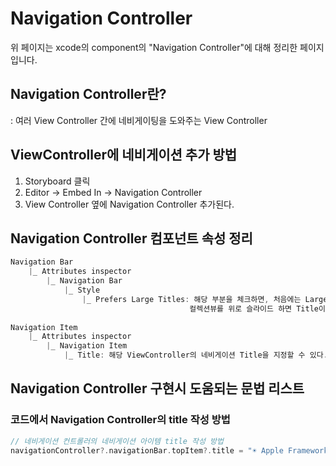 # Navigation Controller
 위 페이지는 xcode의 component의 "Navigation Controller"에 대해 정리한 페이지입니다.    
       
 ## Navigation Controller란?
: 여러 View Controller 간에 네비게이팅을 도와주는 View Controller
 
 ## ViewController에 네비게이션 추가 방법
1. Storyboard 클릭      
2. Editor -> Embed In -> Navigation Controller      
3. View Controller 옆에 Navigation Controller 추가된다.  
 
      
## Navigation Controller 컴포넌트 속성 정리     
```swift
Navigation Bar
    |_ Attributes inspector
        |_ Navigation Bar   
            |_ Style
                |_ Prefers Large Titles: 해당 부분을 체크하면, 처음에는 Large Title이 보였다가  
                                        컬렉션뷰를 위로 슬라이드 하면 Title이 위로 올라가며 작아진다. 
        
Navigation Item
    |_ Attributes inspector
        |_ Navigation Item
            |_ Title: 해당 ViewController의 네비게이션 Title을 지정할 수 있다.
```

## Navigation Controller 구현시 도움되는 문법 리스트
### 코드에서 Navigation Controller의 title 작성 방법
```swift
// 네비게이션 컨트롤러의 네비게이션 아이템 title 작성 방법
navigationController?.navigationBar.topItem?.title = "☀️ Apple Frameworks"
```
